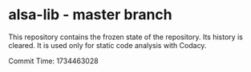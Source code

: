 # alsa-lib - master branch

This repository contains the frozen state of the repository.
Its history is cleared. It is used only for static code
analysis with Codacy.

Commit Time: 1734463028
